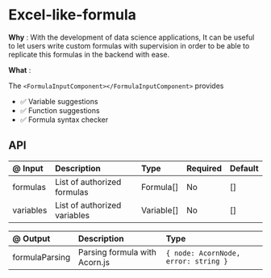 # Excel-like-formula

**Why** : With the development of data science applications, It can be useful to let users write custom formulas with
supervision in order to be able to replicate this formulas in the backend with ease.

**What** :

The `<FormulaInputComponent></FormulaInputComponent>` provides

- :white_check_mark: Variable suggestions
- :white_check_mark: Function suggestions
- :white_check_mark: Formula syntax checker

## API

| @ Input  | Description  | Type  | Required   | Default |
| :------------ | :------------ | :------------ | :------------ | :------------ |
|  formulas | List of authorized formulas  |  Formula[] | No | [] |
|  variables | List of authorized variables  |  Variable[] |  No | [] |

| @ Output  | Description  | Type   |
| :------------ | :------------ | :------------ |
|  formulaParsing | Parsing formula with Acorn.js  |  `{ node: AcornNode, error: string }`|

